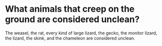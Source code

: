 # What animals that creep on the ground are considered unclean?

The weasel, the rat, every kind of large lizard, the gecko, the monitor lizard, the lizard, the skink, and the chameleon are considered unclean.
